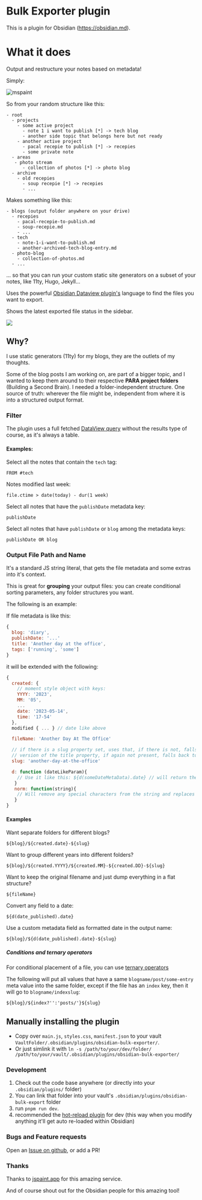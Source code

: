 # Bulk Exporter plugin

This is a plugin for Obsidian (https://obsidian.md).

# What it does

Output and restructure your notes based on metadata!

Simply:

![mspaint](assets/explain.png)

So from your random structure like this:

```
- root
  - projects
    - some active project
      - note 1 i want to publish [*] -> tech blog
      - another side topic that belongs here but not ready
    - another active project
      - pacal recepie to publish [*] -> recepies
      - some private note
  - areas
   - photo stream
      - collection of photos [*] -> photo blog
  - archive
    - old recepies
      - soup recepie [*] -> recepies
      - ...
```

Makes something like this:
```
- blogs (output folder anywhere on your drive)
  - recepies
    - pacal-recepie-to-publish.md
    - soup-recepie.md
    - ...
  - tech
    - note-1-i-want-to-publish.md
    - another-archived-tech-blog-entry.md
  - photo-blog
    - collection-of-photos.md
  - ...
```

... so that you can run your custom static site generators on a subset of your notes, like 11ty, Hugo, Jekyll...

Uses the powerful [Obsidian Dataview plugin's](https://github.com/blacksmithgu/obsidian-dataview) language to find the files you want to export.

Shows the latest exported file status in the sidebar.

![](assets/sidebar.png)

## Why?

I use static generators (11ty) for my blogs, they are the outlets of my thoughts.

Some of the blog posts I am working on, are part of a bigger topic, and I wanted to keep them around to their respective **PARA project folders** (Building a Second Brain). I needed a folder-independent structure. One source of truth: wherever the file might be, independent from where it is into a structured output format.

### Filter

The plugin uses a full fetched [DataView query](https://blacksmithgu.github.io/obsidian-dataview/queries/data-commands/) without the results type of course, as it's always a table.

#### Examples:

Select all the notes that contain the `tech` tag:

`FROM #tech`

Notes modified last week:

`file.ctime > date(today) - dur(1 week)`

Select all notes that have the `publishDate` metadata key:

`publishDate`

Select all notes that have `publishDate` or `blog` among the metadata keys:

`publishDate OR blog`

### Output File Path and Name

It's a standard JS string literal, that gets the file
metadata and some extras into it's context.

This is great for **grouping** your output files:
you can create conditional sorting parameters, any folder
structures you want.

The following is an example:

If file metadata is like this:
```js
{
  blog: 'diary',
  publishDate: '...'
  title: 'Another day at the office',
  tags: ['running', 'some']
}
```

it will be extended with the following:

```js
{
  created: {
    // moment style object with keys:
    YYYY: '2023',
    MM: '05',
    ...
    date: '2023-05-14',
    time: '17-54'
  },
  modified { ... } // date like above

  fileName: 'Another Day At The Office'

  // if there is a slug property set, uses that, if there is not, falls back to the normalized
  // version of the title property, if again not present, falls back to the normalized version of the file name.
  slug: 'another-day-at-the-office'

  d: function (dateLikeParam){
    // Use it like this: ${d(someDateMetaData).date} // will return the date value parsed and reformatted.
   }
   norm: function(string){
    // Will remove any special characters from the string and replaces spaces and separators with dash (-) so it's url safe.
   }
}
```

#### Examples

Want separate folders for different blogs?

`${blog}/${created.date}-${slug}`

Want to group different years into different folders?

`${blog}/${created.YYYY}/${created.MM}-${created.DD}-${slug}`

Want to keep the original filename and just dump everything in a flat structure?

`${fileName}`

Convert any field to a date:

`${d(date_published).date}`

Use a custom metadata field as formatted date in the output name:

`${blog}/${d(date_published).date}-${slug}`


##### Conditions and ternary operators

For conditional placement of a file, you can use [ternary operators](https://developer.mozilla.org/en-US/docs/Web/JavaScript/Reference/Operators/Conditional_operator)

The following will put all values that have a same `blogname/post/some-entry` meta value into the same folder, except if the file has an `index` key, then it will go to `blogname/indexslug`:

`${blog}/${index?'':'posts/'}${slug}`


## Manually installing the plugin

- Copy over `main.js`, `styles.css`, `manifest.json` to your vault `VaultFolder/.obsidian/plugins/obsidian-bulk-exporter/`.
- Or just simlink it with `ln -s /path/to/your/dev/folder/ /path/to/your/vault/.obsidian/plugins/obsidian-bulk-exporter/`

### Development

1. Check out the code base anywhere (or directly into your `.obsidian/plugins/` folder)
2. You can link that folder into your vault's `.obsidian/plugins/obsidian-bulk-export` folder
3. run `pnpm run dev`.
4. recommended the [hot-reload plugin](https://github.com/pjeby/hot-reload) for dev (this way when you modify anything it'll get auto re-loaded within Obsidian)

### Bugs and Feature requests

Open an [Issue on github](https://github.com/symunona/obsidian-bulk-exporter/issues), or add a PR!

### Thanks

Thanks to [jspaint.app](https://jspaint.app/) for this amazing service.

And of course shout out for the Obsidian people for this amazing tool!
